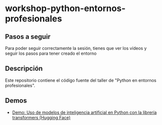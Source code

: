 # workshop-python-entornos-profesionales

## Pasos a seguir

Para poder seguir correctamente la sesión, tienes que ver los vídeos y seguir los pasos para tener creado el entorno

## Descripción

Este repositorio contiene el código fuente del taller de "Python en entornos profesionales".

## Demos

- [Demo: Uso de modelos de inteligencia artificial en Python con la librería transformers (Hugging Face)](https://github.com/VASS-University/workshop-python-entornos-profesionales/blob/sergio-demo/demo_modelos_inteligencia_artificial_con_HuggingFace.ipynb)
